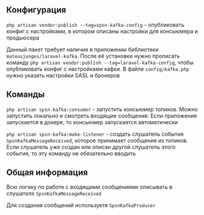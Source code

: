 ## Конфигурация

`php artisan vendor:publish --tag=spsn-kafka-config` - опубликовать конфиг с настройками, в котором описаны настройки для консьюмера и продьюсера

Данный пакет требует наличия в приложении библиотеки `mateusjunges/laravel-kafka`. После её установки нужно прописать команду `php artisan vendor:publish --tag=laravel-kafka-config`, чтобы опубликовать конфиг с настройками кафки. В файле `config/kafka.php` нужно указать настройки SASL и брокеров

## Команды

`php artisan spsn-kafka:consumer` - запустить консьюмер топиков. Можно запустить локально и смотреть входящие сообщения. Если приложения запускается в докере, то консьюмер запускается автоматически

`php artisan spsn-kafka:make-listener` - создать слушатель события `SpsnKafkaMessageReceived`, которое принимает сообщения из топиков. Если слушатель уже создан или описан другой слушатель этого события, то эту команду не обязательно вводить

## Общая информация

Всю логику по работе с _входящими_ сообщениями описывать в слушателе `SpsnKafkaMessageReceived`

Для создания сообщений используетя `SpsnKafkaProducer`
